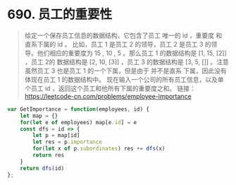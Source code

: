 # 690. 员工的重要性

> 给定一个保存员工信息的数据结构，它包含了员工 唯一的 id ，重要度 和 直系下属的 id 。
> 比如，员工 1 是员工 2 的领导，员工 2 是员工 3 的领导。他们相应的重要度为 15 , 10 , 5 。那么员工 1 的数据结构是 [1, 15, [2]] ，员工 2的 数据结构是 [2, 10, [3]] ，员工 3 的数据结构是 [3, 5, []] 。注意虽然员工 3 也是员工 1 的一个下属，但是由于 并不是直系 下属，因此没有体现在员工 1 的数据结构中。
> 现在输入一个公司的所有员工信息，以及单个员工 id ，返回这个员工和他所有下属的重要度之和。
> 链接：https://leetcode-cn.com/problems/employee-importance

```js
var GetImportance = function(employees, id) {
    let map = {}
    for(let e of employees) map[e.id] = e
    const dfs = id => {
        let p = map[id]
        let res = p.importance
        for(let x of p.subordinates) res += dfs(x)
        return res
    }
    return dfs(id)
};
```